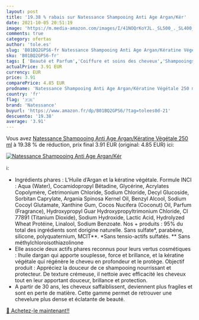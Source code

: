 ```yaml
---
layout: post
title: '19.38 % rabais sur Natessance Shampooing Anti Age Argan/Kér'
date: 2021-10-05 20:51:19
image: 'https://m.media-amazon.com/images/I/41NOQrKoYJL._SL500_._SL400_.jpg'
comments: true
category: ofertas
author: 'tole.es'
slug: 'B01BQ2GPS6-fr Natessance Shampooing Anti Age Argan/Kératine Végétale 250 ml'
sku: 'B01BQ2GPS6-fr'
tags: [ 'Beauté et Parfum','Coiffure et soins des cheveux','Shampooings','Soins des cheveux','natessance', ]
actualPrice: 3.91 EUR
currency: EUR
price: 3.91
comparePrice: 4.85 EUR
prodname: 'Natessance Shampooing Anti Age Argan/Kératine Végétale 250 ml'
country: 'fr'
flag: '🇫🇷'
brand: 'Natessance'
buyurl: 'https://www.amazon.fr/dp/B01BQ2GPS6/?tag=tolees0d-21'
descuento: '19.38'
average: '3.91'
---
```


Vous avez [Natessance Shampooing Anti Age Argan/Kératine Végétale 250 ml](https://www.amazon.fr/dp/B01BQ2GPS6/?tag=tolees0d-21)  à  19.38 % de réduction, prix final  3.91 EUR (original: 4.85 EUR) ici:

[![Natessance Shampooing Anti Age Argan/Kér](https://m.media-amazon.com/images/I/41NOQrKoYJL._SL500_._SL400_.jpg)](https://www.amazon.fr/dp/B01BQ2GPS6/?tag=tolees0d-21)

ℹ️:

- Ingrédients phares : L’Huile d’Argan et la kératine végétale. Formule INCI : Aqua (Water), Cocamidopropyl Bétadine, Glycérine, Acrylates Copolymère, Cetrimonium Chloride, Sodium Chloride, Decyl Glucoside, Sorbitan Caprylate, Argania Spinosa Kernel Oil, Benzyl Alcool, Sodium Cocoyl Glutamate, Xanthine Gum, Cocos Nucifera (Coconut) Oil, Parfum (Fragrance), Hydroxypropyl Guar Hydroxypropyltrimonium Chloride, CI 77891 (Titanium Dioxide), Sodium Hydroxide, Lactic Acid, Hydrolyzed Wheat Protéine, Linalool, Sodium Benzoate. Nos + produits : 95% du total des ingrédients sont dorigine naturelle. Sans sulfate*, parabène, silicone, polyquaternium, MCIT**. *Sans tensio-actifs sulfatés. ** Sans méthylchloroisothiazolinone
- Elle associe deux actifs phares reconnus pour leurs vertus cosmétiques : lhuile dargan qui apporte souplesse, force et brillance, et la kératine végétale qui régénère le cheveu en profondeur et le protège. Objectif produit : Appréciez la douceur de ce shampooing nourrissant et protecteur. De texture crémeuse, il nettoie avec efficacité les cheveux tout en leur apportant douceur, brillance et protection.
- A partir de 30 ans, les cheveux saffaiblissent, deviennent plus fragiles et sont en perte de matière. Cette gamme permet de retrouver une chevelure plus dense et éclatante de beauté.

[🛒 Achetez-le maintenant!!](https://www.amazon.fr/dp/B01BQ2GPS6/?tag=tolees0d-21)
